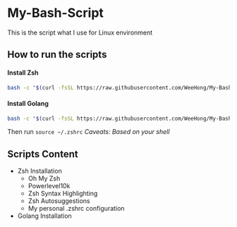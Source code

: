 # My-Bash-Script
This is the script what I use for Linux environment

## How to run the scripts
#### Install Zsh
```bash
bash -c "$(curl -fsSL https://raw.githubusercontent.com/WeeHong/My-Bash-Script/main/zsh/zsh_install.sh)"
```
#### Install Golang
```bash
bash -c "$(curl -fsSL https://raw.githubusercontent.com/WeeHong/My-Bash-Script/main/golang/golang-installer.sh)"
```
Then run `source ~/.zshrc`
*Caveats: Based on your shell*

## Scripts Content
- Zsh Installation
  - Oh My Zsh
  - Powerlevel10k
  - Zsh Syntax Highlighting
  - Zsh Autosuggestions
  - My personal .zshrc configuration
- Golang Installation
